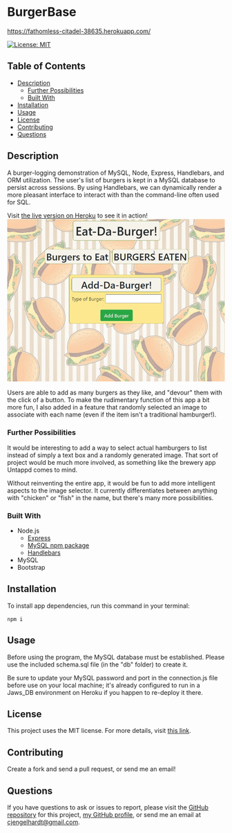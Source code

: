 # BurgerBase
https://fathomless-citadel-38635.herokuapp.com/

[![License: MIT](https://img.shields.io/badge/License-MIT-yellow.svg)](https://opensource.org/licenses/MIT)

## Table of Contents
* [Description](#Description)
  * [Further Possibilities](#Further-Possibilities)
  * [Built With](#built-with)
* [Installation](#Installation)
* [Usage](#Usage)
* [License](#License)
* [Contributing](#Contributing)
* [Questions](#Questions)

## Description
A burger-logging demonstration of MySQL, Node, Express, Handlebars, and ORM utilization. The user's list of burgers is kept in a MySQL database to persist across sessions. By using Handlebars, we can dynamically render a more pleasant interface to interact with than the command-line often used for SQL. 

Visit [the live version on Heroku](https://fathomless-citadel-38635.herokuapp.com/) to see it in action!
![Project Demo GIF](./BurgerBase.gif)

Users are able to add as many burgers as they like, and "devour" them with the click of a button. To make the rudimentary function of this app a bit more fun, I also added in a feature that randomly selected an image to associate with each name (even if the item isn't a traditional hamburger!).

### Further Possibilities
It would be interesting to add a way to select actual hamburgers to list instead of simply a text box and a randomly generated image. That sort of project would be much more involved, as something like the brewery app Untappd comes to mind.

Without reinventing the entire app, it would be fun to add more intelligent aspects to the image selector. It currently differentiates between anything with "chicken" or "fish" in the name, but there's many more possibilities.

### Built With

* Node.js
    * [Express](https://www.npmjs.com/package/express)
    * [MySQL npm package](https://www.npmjs.com/package/mysql)
    * [Handlebars](http://npmjs.com/package/express-handlebars)
* MySQL
* Bootstrap

## Installation
To install app dependencies, run this command in your terminal:
```
npm i
```

## Usage
Before using the program, the MySQL database must be established. Please use the included schema.sql file (in the "db" folder) to create it.

Be sure to update your MySQL password and port in the connection.js file before use on your local machine; it's already configured to run in a Jaws_DB environment on Heroku if you happen to re-deploy it there. 

## License
This project uses the MIT license. For more details, visit [this link](https://choosealicense.com/licenses/mit/).

## Contributing
Create a fork and send a pull request, or send me an email!

## Questions
If you have questions to ask or issues to report, please visit the [GitHub repository](https://github.com/ziieng/BurgerBase) for this project, [my GitHub profile](https://github.com/ziieng), or send me an email at cjengelhardt@gmail.com.